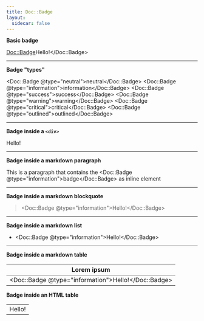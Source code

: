 ```yaml
---
title: Doc::Badge
layout:
  sidecar: false
---
```


**Basic badge**

<Doc::Badge>Hello!</Doc::Badge>

-----

**Badge "types"**

<Doc::Badge @type="neutral">neutral</Doc::Badge>
<Doc::Badge @type="information">information</Doc::Badge>
<Doc::Badge @type="success">success</Doc::Badge>
<Doc::Badge @type="warning">warning</Doc::Badge>
<Doc::Badge @type="critical">critical</Doc::Badge>
<Doc::Badge @type="outlined">outlined</Doc::Badge>

------

**Badge inside a `<div>`**

<div>
    <Doc::Badge @type="information">Hello!</Doc::Badge>
</div>

------

**Badge inside a markdown paragraph**

This is a paragraph that contains the <Doc::Badge @type="information">badge</Doc::Badge> as inline element

------

**Badge inside a markdown blockquote**

> <Doc::Badge @type="information">Hello!</Doc::Badge>

------

**Badge inside a markdown list**

- <Doc::Badge @type="information">Hello!</Doc::Badge>

------

**Badge inside a markdown table**

| Lorem ipsum                                               |
|-----------------------------------------------------------|
| <Doc::Badge @type="information">Hello!</Doc::Badge>                               |

**Badge inside an HTML table**

<table>
    <tr>
        <td>
            <Doc::Badge @type="information">Hello!</Doc::Badge>
        </td>
    </tr>
</table>
